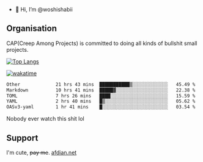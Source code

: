 - 👋 Hi, I’m @woshishabii

## Organisation

CAP(Creep Among Projects) is committed to doing all kinds of bullshit small projects.

[![Top Langs](https://github-readme-stats.vercel.app/api/top-langs/?username=woshishabii&layout=compact)](https://github.com/anuraghazra/github-readme-stats)

[![wakatime](https://wakatime.com/badge/user/34d02784-acc1-4a16-82d7-33fdb53c4ed6.svg)](https://wakatime.com/@34d02784-acc1-4a16-82d7-33fdb53c4ed6)


<!--START_SECTION:waka-->

```txt
Other             21 hrs 43 mins  ███████████▒░░░░░░░░░░░░░   45.49 %
Markdown          10 hrs 41 mins  █████▓░░░░░░░░░░░░░░░░░░░   22.38 %
TOML              7 hrs 26 mins   ████░░░░░░░░░░░░░░░░░░░░░   15.59 %
YAML              2 hrs 40 mins   █▒░░░░░░░░░░░░░░░░░░░░░░░   05.62 %
OASv3-yaml        1 hr 41 mins    █░░░░░░░░░░░░░░░░░░░░░░░░   03.54 %
```

<!--END_SECTION:waka-->

Nobody ever watch this shit lol

## Support
I'm cute, ~~pay me~~.
[afdian.net](https://afdian.com/a/woshishabi)

<!---
woshishabii/woshishabii is a ✨ special ✨ repository because its `README.md` (this file) appears on your GitHub profile.
You can click the Preview link to take a look at your changes.
--->
